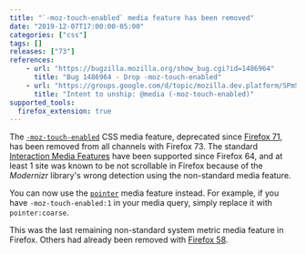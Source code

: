 ```yaml
---
title: "`-moz-touch-enabled` media feature has been removed"
date: "2019-12-07T17:00:00-05:00"
categories: ["css"]
tags: []
releases: ["73"]
references:
    - url: "https://bugzilla.mozilla.org/show_bug.cgi?id=1486964"
      title: "Bug 1486964 - Drop -moz-touch-enabled"
    - url: "https://groups.google.com/d/topic/mozilla.dev.platform/SPmSiWfn1Ts/discussion"
      title: "Intent to unship: @media (-moz-touch-enabled)"
supported_tools:
  firefox_extension: true
---
```

The [`-moz-touch-enabled`](https://developer.mozilla.org/docs/Web/CSS/@media/-moz-touch-enabled) CSS media feature, deprecated since [Firefox 71](https://www.fxsitecompat.dev/en-CA/docs/2019/moz-touch-enabled-media-feature-has-been-deprecated/), has been removed from all channels with Firefox 73. The standard [Interaction Media Features](https://drafts.csswg.org/mediaqueries-4/#mf-interaction) have been supported since Firefox 64, and at least 1 site was known to be not scrollable in Firefox because of the *Modernizr* library's wrong detection using the non-standard media feature.

You can now use the [`pointer`](https://developer.mozilla.org/docs/Web/CSS/@media/pointer) media feature instead. For example, if you have `-moz-touch-enabled:1` in your media query, simply replace it with `pointer:coarse`.

This was the last remaining non-standard system metric media feature in Firefox. Others had already been removed with [Firefox 58](https://www.fxsitecompat.dev/en-CA/docs/2017/non-standard-system-metric-pseudo-classes-and-media-features-have-been-removed/).
